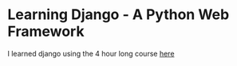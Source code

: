 # Learning Django - A Python Web Framework

I learned django using the 4 hour long course [here](https://www.youtube.com/watch?v=F5mRW0jo-U4&t=3428s)
